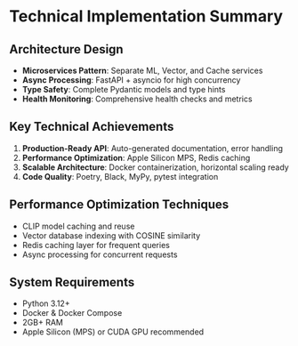 # Technical Implementation Summary

## Architecture Design
- **Microservices Pattern**: Separate ML, Vector, and Cache services
- **Async Processing**: FastAPI + asyncio for high concurrency  
- **Type Safety**: Complete Pydantic models and type hints
- **Health Monitoring**: Comprehensive health checks and metrics

## Key Technical Achievements
1. **Production-Ready API**: Auto-generated documentation, error handling
2. **Performance Optimization**: Apple Silicon MPS, Redis caching
3. **Scalable Architecture**: Docker containerization, horizontal scaling ready
4. **Code Quality**: Poetry, Black, MyPy, pytest integration

## Performance Optimization Techniques
- CLIP model caching and reuse
- Vector database indexing with COSINE similarity
- Redis caching layer for frequent queries
- Async processing for concurrent requests

## System Requirements
- Python 3.12+
- Docker & Docker Compose
- 2GB+ RAM
- Apple Silicon (MPS) or CUDA GPU recommended
